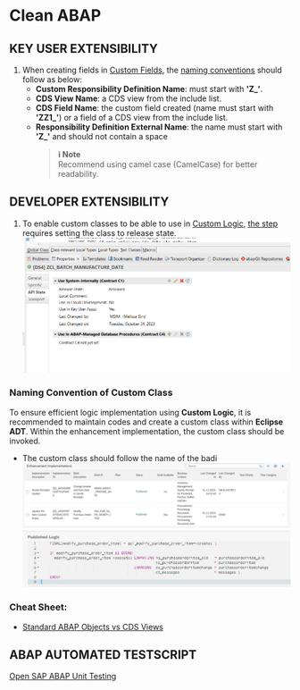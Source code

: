 # Clean ABAP

## KEY USER EXTENSIBILITY
1. When creating fields in [Custom Fields](https://fioriappslibrary.hana.ondemand.com/sap/fix/externalViewer/#/detail/Apps('F1481')/S26OP), the [naming conventions](https://help.sap.com/docs/SAP_S4HANA_ON-PREMISE/8308e6d301d54584a33cd04a9861bc52/aca8c2682d284f2185873b14f838f7eb.html#loioaca8c2682d284f2185873b14f838f7eb__Create_cust_field) should follow as below:
    - **Custom Responsibility Definition Name**: must start with **'Z_'**.
    - **CDS View Name**: a CDS view from the include list.
    - **CDS Field Name**: the custom field created (name must start with **'ZZ1_'**) or a field of a CDS view from the include list.
    - **Responsibility Definition External Name**: the name must start with **'Z_'** and should not contain a space
        > **:information_source: Note** <br>
        > Recommend using camel case (CamelCase) for better readability.

## DEVELOPER EXTENSIBILITY
1. To enable custom classes to be able to use in [Custom Logic](https://fioriappslibrary.hana.ondemand.com/sap/fix/externalViewer/#/detail/Apps('F1481')/S26OP), [the step](https://blogs.sap.com/2020/07/23/want-to-use-custom-classes-and-custom-cds-views-inside-in-app-badi-aka-custom-logic/) requires setting the class to release state.
    ![Setting Custom Class to Release State](/images/setting-custom-class-to-released.png "Setting Custom Class to Release State")

### Naming Convention of Custom Class
To ensure efficient logic implementation using **Custom Logic**, it is recommended to maintain codes and create a custom class within **Eclipse ADT**. Within the enhancement implementation, the custom class should be invoked.

- The custom class should follow the name of the badi
        ![Cloud BAdI](/images/cloud-badi.png "Cloud BAdI")
        ![Custom Class Namings](/images/custom-class-namings.png "Custom Class Namings")

### Cheat Sheet:
- [Standard ABAP Objects vs CDS Views](https://community.sap.com/t5/technology-blogs-by-members/smooth-transition-to-abap-for-cloud-development-cheat-sheet/ba-p/13571567)

## ABAP AUTOMATED TESTSCRIPT
[Open SAP ABAP Unit Testing](https://open.sap.com/courses/wtc1.OpenSAP+WTC1_W1U5+Writing+Testable+Code+for+ABAPComent)

